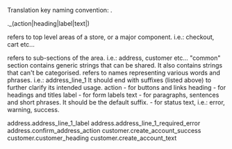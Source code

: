 Translation key naming convention:
<area>.<section>.<name>_(action|heading|label|text|<status>)

<area> refers to top level areas of a store, or a major component. i.e.: checkout, cart etc...
<section> refers to sub-sections of the area. i.e.: address, customer etc...
          "common" section contains generic strings that can be shared. It also contains strings that can't be categorised.
<name> refers to names representing various words and phrases. i.e.: address_line_1
       It should end with suffixes (listed above) to further clarify its intended usage.
       action - for buttons and links
       heading - for headings and titles
       label - for form labels
       text - for paragraphs, sentences and short phrases. It should be the default suffix.
       <status> - for status text, i.e.: error, warning, success.

address.address_line_1_label
address.address_line_1_required_error
address.confirm_address_action
customer.create_account_success
customer.customer_heading
customer.create_account_text
